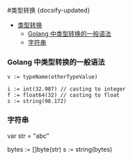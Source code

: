 #类型转换
{docsify-updated}

- [类型转换](#类型转换)
  - [Golang 中类型转换的一般语法](#golang-中类型转换的一般语法)
  - [字符串](#字符串)


### Golang 中类型转换的一般语法
```
v := typeName(otherTypeValue)

i := int(32.987) // casting to integer
f := float64(32) // casting to float
s := string(98.172)
```

### 字符串
var str = "abc"

bytes := []byte(str)
s := string(bytes)